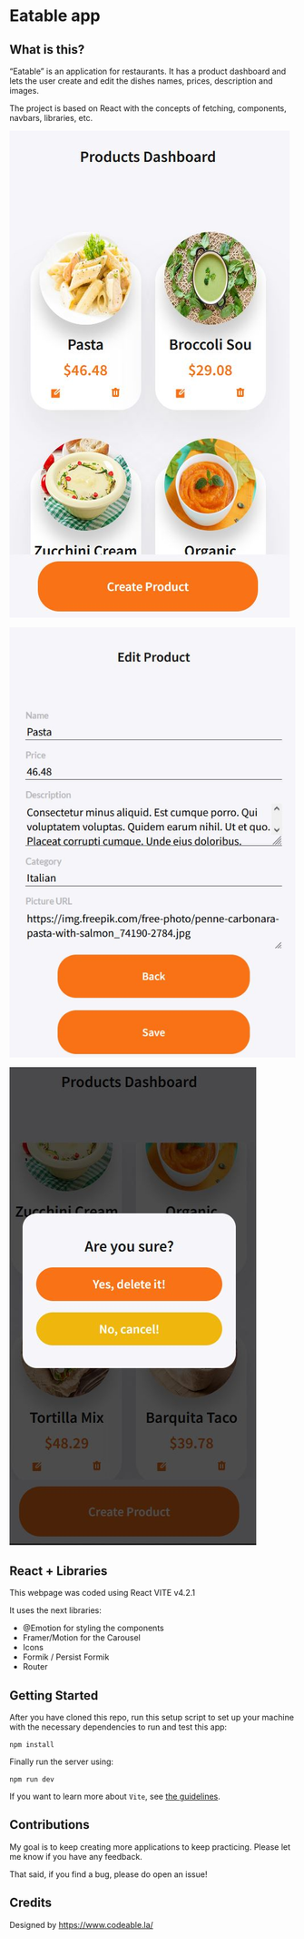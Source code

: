 Eatable app
========

What is this?
-------------
“Eatable” is an application for restaurants. It has a product dashboard and lets the user
create and edit the dishes names, prices, description and images. 

The project is based on React with the concepts of fetching, components, navbars, libraries, etc. 

![homepage](https://raw.githubusercontent.com/Angelinis/eatable-app/main/public/Eatable_app_1.JPG)

![details1](https://raw.githubusercontent.com/Angelinis/eatable-app/main/public/Eatable_app_2.JPG)

![details2](https://raw.githubusercontent.com/Angelinis/eatable-app/main/public/Eatable_app_3.JPG)

React + Libraries 
-------------

This webpage was coded using React VITE v4.2.1

It uses the next libraries:

* @Emotion for styling the components
* Framer/Motion for the Carousel
* Icons
* Formik / Persist Formik
* Router


Getting Started
---------------

After you have cloned this repo, run this setup script to set up your machine
with the necessary dependencies to run and test this app:

    npm install

Finally run the server using:

    npm run dev
    
If you want to learn more about `Vite`, see [the guidelines][vite]. 

[vite]: (https://vitejs.dev/guide/)

Contributions
-------------

My goal is to keep creating more applications to keep practicing. Please let 
me know if you have any feedback.

That said, if you find a bug, please do open an issue!

Credits
-------------

Designed by https://www.codeable.la/
